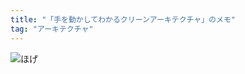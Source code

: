 ```yaml
---
title: "「手を動かしてわかるクリーンアーキテクチャ」のメモ"
tag: "アーキテクチャ"
---
```


![ほげ](/image/architecture/clean_architecture_handson/1clean_architecture.jpg)
